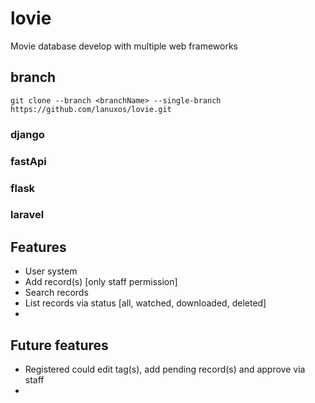 # lovie
Movie database develop with multiple web frameworks

## branch
`git clone --branch <branchName> --single-branch https://github.com/lanuxos/lovie.git`
### django
### fastApi
### flask
### laravel

## Features
- User system
- Add record(s) [only staff permission]
- Search records
- List records via status [all, watched, downloaded, deleted]
- 

## Future features
- Registered could edit tag(s), add pending record(s) and approve via staff
- 
